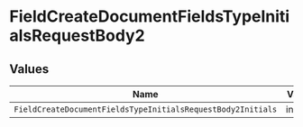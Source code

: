# FieldCreateDocumentFieldsTypeInitialsRequestBody2


## Values

| Name                                                        | Value                                                       |
| ----------------------------------------------------------- | ----------------------------------------------------------- |
| `FieldCreateDocumentFieldsTypeInitialsRequestBody2Initials` | initials                                                    |